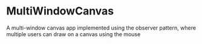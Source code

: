 # MultiWindowCanvas
A multi-window canvas app implemented using the observer pattern, where multiple users can draw on a canvas using the mouse

